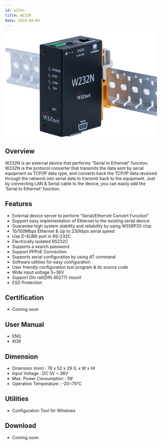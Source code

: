 ```yaml
---
id: w232n
title: W232N
date: 2024-04-09
---
```

<img src="/img/products/w232n/W232_Rail_mount.png" width="600" /><br />

## Overview

W232N is an external device that performs “Serial to Ethernet” function.  W232N is the protocol converter that transmits the data sent by serial equipment as TCP/IP data type, and converts back the TCP/IP data received through the network into serial data to transmit back to the equipment.
Just by connecting LAN & Serial cable to the device, you can easily add the ‘Serial to Ethernet’ function.

## Features

* External device server to perform “Serial/Ethernet Convert Function”
* Support easy implementation of Ethernet to the existing serial device
* Guarantee high system stability and reliability by using W55RP20 chip
* 10/100Mbps Ethernet & Up to 230kbps serial speed
* Use D-SUB9 port in RS-232C
* Electrically isolated RS232C
* Supports a search password
* Support PPPoE Connection
* Supports serial configuration by using AT command
* Software utilities for easy configuration
* User friendly configuration tool program & its source code
* Wide input voltage 5~36V
* Support Din rail(DIN 46277) mount
* ESD Protection 

## Certification

* Coming soon


## User Manual
* ENG
* KOR


## Dimension

* Dmension (mm) : 78 x 52 x 29 (L x W x H)
* Input Voltage : DC 5V ~ 36V
* Max. Power Consumption : 1W
* Operation Temperature : -20~75℃

## Utilities

* Configuration Tool for Windows

## Download
 
* Coming soon
